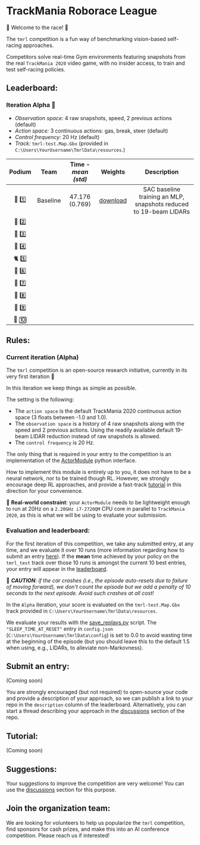 # TrackMania Roborace League

:red_car: Welcome to the race! :checkered_flag:

The `tmrl` competition is a fun way of benchmarking vision-based self-racing approaches.

Competitors solve real-time Gym environments featuring snapshots from the real `TrackMania 2020` video game, with no insider access, to train and test self-racing policies.

## Leaderboard:

### Iteration Alpha :hatching_chick:
- _Observation space:_ 4 raw snapshots, speed, 2 previous actions (default)
- _Action space:_ 3 continuous actions: gas, break, steer (default)
- _Control frequency:_ 20 Hz (default)
- _Track:_ `tmrl-test.Map.Gbx` (provided in `C:\Users\YourUsername\TmrlData\resources`.)

| Podium  | Team | Time - _mean (std)_ | Weights | Description |
| :---: | :---: | :---: | :---: | :---: |
| :dragon: :one: | Baseline | 47.176 (0.769)| [download](https://github.com/trackmania-rl/tmrl/releases/download/v0.0.2/resources.zip) | SAC baseline training an MLP, snapshots reduced to 19-beam LIDARs|
| :racehorse: :two: |
| :leopard: :three: |
| :tiger2: :four: |
| :cat2: :five: |
| :rabbit2: :six: |
| :dromedary_camel: :seven: |
| :turtle: :eight: |
| :snail: :nine: |
| :palm_tree: :keycap_ten: |

## Rules:

### Current iteration (Alpha)
The `tmrl` competition is an open-source research initiative, currently in its very first iteration :hatching_chick:

In this iteration we keep things as simple as possible.

The setting is the following:
- The `action space` is the default TrackMania 2020 continuous action space (3 floats between -1.0 and 1.0).
- The `observation space` is a history of 4 raw snapshots along with the speed and 2 previous actions. Using the readily available default 19-beam LIDAR reduction instead of raw snapshots is allowed.
- The `control frequency` is 20 Hz.

The only thing that is required in your entry to the competition is an implementation of the [ActorModule](https://github.com/trackmania-rl/tmrl/blob/master/tmrl/actor.py) python interface.

How to implement this module is entirely up to you, it does not have to be a neural network, nor to be trained though RL.
However, we strongly encourage deep RL approaches, and provide a fast-track [tutorial](#tutorial) in this direction for your convenience.

:loudspeaker: **Real-world constraint**: your `ActorModule` needs to be lightweight enough to run at 20Hz on a `2.20GHz i7-2720QM` CPU core in parallel to `TrackMania 2020`, as this is what we will be using to evaluate your submission.

### Evaluation and leaderboard:
For the first iteration of this competition, we take any submitted entry, at any time, and we evaluate it over 10 runs (more information regarding how to submit an entry [here](#submit-an-entry)).
If the **mean** time achieved by your policy on the `tmrl_test` track over those 10 runs is amongst the current 10 best entries, your entry will appear in the [leaderboard](#leaderboard).

:loudspeaker: _**CAUTION**: if the car crashes (i.e., the episode auto-resets due to failure of moving forward), we don't count the episode but we add a penalty of 10 seconds to the next episode.
Avoid such crashes at all cost!_

In the `Alpha` iteration, your score is evaluated on the `tmrl-test.Map.Gbx` track provided in `C:\Users\YourUsername\TmrlData\resources`.

We evaluate your results with the [save_replays.py](https://github.com/trackmania-rl/tmrl/blob/master/tmrl/tools/save_replays.py) script.
The `"SLEEP_TIME_AT_RESET"` entry in `config.json` (`C:\Users\YourUsername\TmrlData\config`) is set to 0.0 to avoid wasting time at the beginning of the episode (but you should leave this to the default 1.5 when using, e.g., LIDARs, to alleviate non-Markovness).


## Submit an entry:
(Coming soon)

You are strongly encouraged (but not required) to open-source your code and provide a description of your approach, so we can publish a link to your repo in the `description` column of the leaderboard.
Alternatively, you can start a thread describing your approach in the [discussions](https://github.com/trackmania-rl/tmrl/discussions) section of the repo.


## Tutorial:
(Coming soon)


## Suggestions:
Your suggestions to improve the competition are very welcome!
You can use the [discussions](https://github.com/trackmania-rl/tmrl/discussions) section for this purpose.


## Join the organization team:

We are looking for volunteers to help us popularize the `tmrl` competition, find sponsors for cash prizes, and make this into an AI conference competition.
Please reach us if interested!
